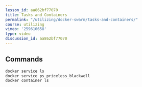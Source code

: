 ```yaml
---
lesson_id: aa862bf77070
title: Tasks and Containers
permalink: "/utilizing/docker-swarm/tasks-and-containers/"
course: utilizing
vimeo: '259610658'
type: video
discussion_id: aa862bf77070
---
```


## Commands
```sh
docker service ls
docker service ps priceless_blackwell
docker container ls
```
